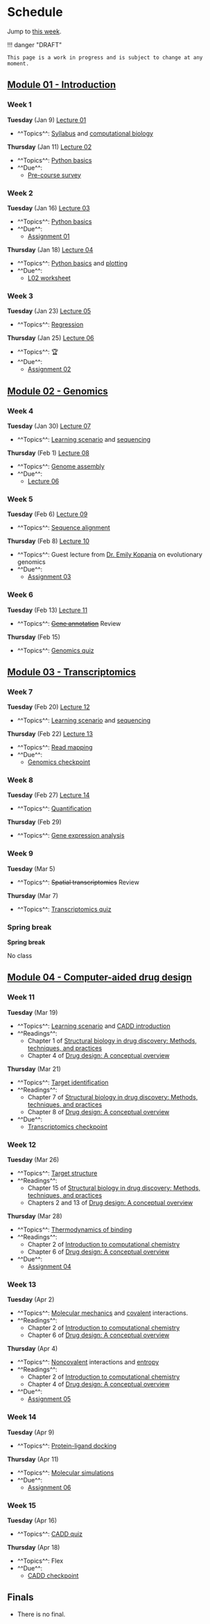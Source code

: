 # Schedule

Jump to [this week](#week-11).

!!! danger "DRAFT"

    This page is a work in progress and is subject to change at any moment.

## [Module 01 - Introduction][module 01]

### Week 1

**Tuesday** (Jan 9) [Lecture 01](../../lectures/01/)

-   ^^Topics^^: [Syllabus](/syllabus) and [computational biology](/modules/intro/comp-bio)

**Thursday** (Jan 11) [Lecture 02](../../lectures/02/)

-   ^^Topics^^: [Python basics](/modules/intro/python-basics)
-   ^^Due^^:
    -   [Pre-course survey][pre-course-survey]

### Week 2

**Tuesday** (Jan 16) [Lecture 03](../../lectures/03/)

-   ^^Topics^^: [Python basics](/modules/intro/python-basics)
-   ^^Due^^:
    -   [Assignment 01](/assessments/assignments/01/)

**Thursday** (Jan 18) [Lecture 04](../../lectures/04/)

-   ^^Topics^^: [Python basics](/modules/intro/python-basics) and [plotting](/modules/intro/plotting)
-   ^^Due^^:
    -   [L02 worksheet](/lectures/02/l02_bacteria_pop/)

### Week 3

**Tuesday** (Jan 23) [Lecture 05](../../lectures/05/)

-   ^^Topics^^: [Regression](/modules/intro/regression)

**Thursday** (Jan 25) [Lecture 06](../../lectures/06/)

-   ^^Topics^^: 🏆
-   ^^Due^^:
    -   [Assignment 02](/assessments/assignments/02/)

## [Module 02 - Genomics][module 02]

### Week 4

**Tuesday** (Jan 30) [Lecture 07](../../lectures/07/)

-   ^^Topics^^: [Learning scenario](/modules/genomics/learning-scenario) and [sequencing](https://omics.crumblearn.org/sequencing/dna/)

**Thursday** (Feb 1)  [Lecture 08](../../lectures/08/)

-   ^^Topics^^: [Genome assembly](https://omics.crumblearn.org/genomics/assembly/)
-   ^^Due^^:
    -   [Lecture 06](/biosc1540/lectures/06/)

### Week 5

**Tuesday** (Feb 6) [Lecture 09](../../lectures/09/)

-   ^^Topics^^: [Sequence alignment](https://omics.crumblearn.org/alignment/)

**Thursday** (Feb 8) [Lecture 10](../../lectures/10/)

-   ^^Topics^^: Guest lecture from [Dr. Emily Kopania](https://ekopania.github.io/) on evolutionary genomics
-   ^^Due^^:
    -   [Assignment 03](/assessments/assignments/03/)

### Week 6

**Tuesday** (Feb 13) [Lecture 11](../../lectures/11/)

-   ^^Topics^^: ~~[Gene annotation](https://omics.crumblearn.org/genomics/annotation/)~~ Review

**Thursday** (Feb 15)

-   ^^Topics^^: [Genomics quiz](/assessments/quizzes/genomics/)

## [Module 03 - Transcriptomics][module 03]

### Week 7

**Tuesday** (Feb 20) [Lecture 12](../../lectures/12/)

-   ^^Topics^^: [Learning scenario](/modules/transcriptomics/learning-scenario) and [sequencing](https://omics.crumblearn.org/sequencing/rna/)

**Thursday** (Feb 22) [Lecture 13](../../lectures/13/)

-   ^^Topics^^: [Read mapping](https://omics.crumblearn.org/transcriptomics/mapping/)
-   ^^Due^^:
    -   [Genomics checkpoint](/assessments/checkpoints/genomics)

### Week 8

**Tuesday** (Feb 27)  [Lecture 14](../../lectures/14/)

-   ^^Topics^^: [Quantification](https://omics.crumblearn.org/transcriptomics/rna-quant/)

**Thursday** (Feb 29)

-   ^^Topics^^: [Gene expression analysis](https://omics.crumblearn.org/transcriptomics/ge/)

### Week 9

**Tuesday** (Mar 5)

-   ^^Topics^^: ~~Spatial transcriptomics~~ Review

**Thursday** (Mar 7)

-   ^^Topics^^: [Transcriptomics quiz](/assessments/quizzes/transcriptomics/)

### Spring break

**Spring break**

No class

## [Module 04 - Computer-aided drug design][module 04]

### Week 11

**Tuesday** (Mar 19)

-   ^^Topics^^: [Learning scenario](/modules/cadd/learning-scenario) and [CADD introduction](https://cadd.crumblearn.org/intro/)
-   ^^Readings^^:
    -   Chapter 1 of [Structural biology in drug discovery: Methods, techniques, and practices][renaud]
    -   Chapter 4 of [Drug design: A conceptual overview][kumar]

**Thursday** (Mar 21)

-   ^^Topics^^: [Target identification](https://cadd.crumblearn.org/sbdd/targets/)
-   ^^Readings^^:
    -   Chapter 7 of [Structural biology in drug discovery: Methods, techniques, and practices][renaud]
    -   Chapter 8 of [Drug design: A conceptual overview][kumar]
-   ^^Due^^:
    -   [Transcriptomics checkpoint](/assessments/checkpoints/transcriptomics/)

### Week 12

**Tuesday** (Mar 26)

-   ^^Topics^^: [Target structure](https://cadd.crumblearn.org/sbdd/targets/structure/)
-   ^^Readings^^:
    -   Chapter 15 of [Structural biology in drug discovery: Methods, techniques, and practices][renaud]
    -   Chapters 2 and 13 of [Drug design: A conceptual overview][kumar]

**Thursday** (Mar 28)

-   ^^Topics^^: [Thermodynamics of binding](https://cadd.crumblearn.org/sbdd/binding/)
-   ^^Readings^^:
    -   Chapter 2 of [Introduction to computational chemistry][jensen]
    -   Chapter 6 of [Drug design: A conceptual overview][kumar]
-   ^^Due^^:
    -   [Assignment 04](/assessments/assignments/04/)

### Week 13

**Tuesday** (Apr 2)

-   ^^Topics^^: [Molecular mechanics](https://cadd.crumblearn.org/sbdd/binding/mm/) and [covalent](https://cadd.crumblearn.org/sbdd/binding/covalent/) interactions.
-   ^^Readings^^:
    -   Chapter 2 of [Introduction to computational chemistry][jensen]
    -   Chapter 6 of [Drug design: A conceptual overview][kumar]

**Thursday** (Apr 4)

-   ^^Topics^^: [Noncovalent](https://cadd.crumblearn.org/sbdd/binding/noncovalent/) interactions and [entropy](https://cadd.crumblearn.org/sbdd/binding/entropy/)
-   ^^Readings^^:
    -   Chapter 2 of [Introduction to computational chemistry][jensen]
    -   Chapter 4 of [Drug design: A conceptual overview][kumar]
-   ^^Due^^:
    -   [Assignment 05](/assessments/assignments/05/)

### Week 14

**Tuesday** (Apr 9)

-   ^^Topics^^: [Protein-ligand docking](https://cadd.crumblearn.org/sbdd/docking/)

**Thursday** (Apr 11)

-   ^^Topics^^: [Molecular simulations](https://cadd.crumblearn.org/sbdd/sims/)
-   ^^Due^^:
    -   [Assignment 06](/assessments/assignments/06/)

### Week 15

**Tuesday** (Apr 16)

-   ^^Topics^^: [CADD quiz](/assessments/quizzes/cadd/)

**Thursday** (Apr 18)

-   ^^Topics^^: Flex
-   ^^Due^^:
    -   [CADD checkpoint](/assessments/checkpoints/cadd/)

## Finals

-   There is no final.

<!-- LINKS -->

[module 01]: /modules/intro
[module 02]: /modules/genomics
[module 03]: /modules/transcriptomics
[module 04]: /modules/cadd
[module 05]: /modules/simulations
[pre-course-survey]: https://teachingsurvey.pitt.edu/pittbpi/GenerateTaskLink.aspx?projectid=dccc4f35-39e1-40ab-98c6-f240551b9383&taskid=225SVM&tasktype=SVM&groupid=cfb49821-1863-45c6-bbed-5bf12392eaa2&subjectid=AgAAAI4x1b1ZpSmCg9GO7+UzeKr3nx27RTY2A5TzxGcH6AxuCkekDY2s4vL+cYzNISIXzzsgP6XpFONx8XPimy5+GVo=&conditionid=&blueuserid=AgAAAPf6iEgusDpry5WXt/eOkHqepaQwc7KHc9yb3VA1jrdfanoXnCjaQjHQi73F/86bw+ooJtvUiUWUoOF/cHTT6pVzhWYDPOwp4BkXg+YBwZVF&authenticationtype=2&versionlanguage=en-US

[kumar]: https://pitt.primo.exlibrisgroup.com/permalink/01PITT_INST/e8h8hp/alma99101958916406236
[renaud]: https://pitt.primo.exlibrisgroup.com/permalink/01PITT_INST/e8h8hp/alma99100435767006236
[jensen]: https://pitt.primo.exlibrisgroup.com/permalink/01PITT_INST/i25aoe/cdi_askewsholts_vlebooks_9781118825983
[zuckerman]: https://pitt.primo.exlibrisgroup.com/permalink/01PITT_INST/i25aoe/cdi_askewsholts_vlebooks_9781420073799
